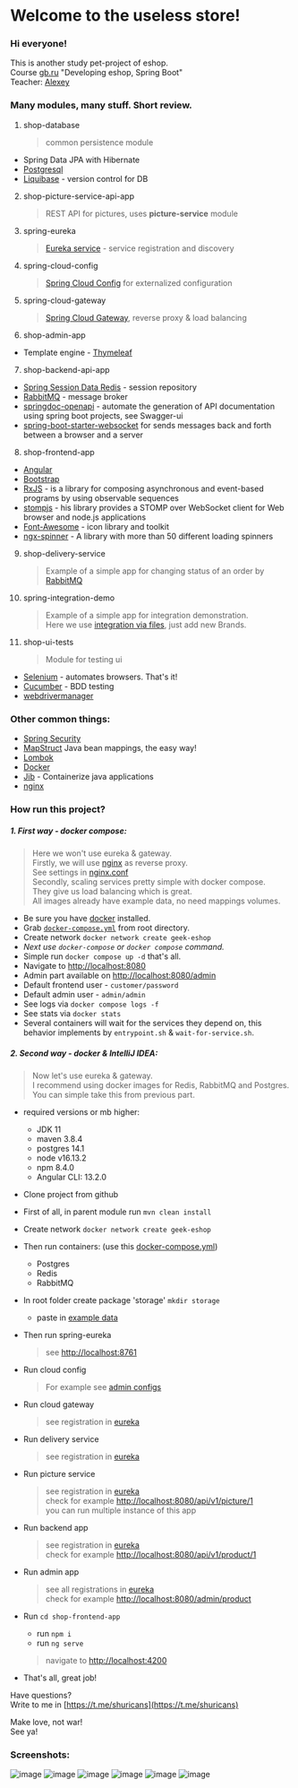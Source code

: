 # Welcome to the useless store!

### Hi everyone!
This is another study pet-project of eshop.  
Course [gb.ru](https://gb.ru/) "Developing eshop, Spring Boot"    
Teacher: [Alexey](https://github.com/usharik)

### Many modules, many stuff. Short review.

1. shop-database
   > common persistence module
* Spring Data JPA with Hibernate
* [Postgresql](https://www.postgresql.org/)
* [Liquibase](https://docs.liquibase.com/home.html) - version control for DB
2. shop-picture-service-api-app
   > REST API for pictures, uses **picture-service** module
3. spring-eureka
   > [Eureka service](https://spring.io/guides/gs/service-registration-and-discovery/) - service registration and discovery
4. spring-cloud-config
   > [Spring Cloud Config](https://cloud.spring.io/spring-cloud-config/reference/html/) for externalized configuration
5. spring-cloud-gateway
   > [Spring Cloud Gateway](https://spring.io/projects/spring-cloud-gateway), reverse proxy & load balancing
6. shop-admin-app
* Template engine - [Thymeleaf](https://www.thymeleaf.org/)
7. shop-backend-api-app
* [Spring Session Data Redis](https://spring.io/projects/spring-session-data-redis) - session repository
* [RabbitMQ](https://www.rabbitmq.com/) - message broker
* [springdoc-openapi](https://springdoc.org/) - automate the generation of API documentation using spring boot projects, see Swagger-ui
* [spring-boot-starter-websocket](https://spring.io/guides/gs/messaging-stomp-websocket/) for sends messages back and forth between a browser and a server
8. shop-frontend-app
* [Angular](https://angular.io/)
* [Bootstrap](https://getbootstrap.com/)
* [RxJS](https://rxjs.dev/guide/overview) - is a library for composing asynchronous and event-based programs by using observable sequences
* [stompjs](https://github.com/stomp-js/stompjs) - his library provides a STOMP over WebSocket client for Web browser and node.js applications
* [Font-Awesome](https://github.com/FortAwesome/Font-Awesome) - icon library and toolkit
* [ngx-spinner](https://github.com/Napster2210/ngx-spinner) - A library with more than 50 different loading spinners
9. shop-delivery-service
   > Example of a simple app for changing status of an order by [RabbitMQ](https://www.rabbitmq.com/)
10. spring-integration-demo
    > Example of a simple app for integration demonstration.  
    > Here we use [integration via files](https://docs.spring.io/spring-integration/reference/html/file.html), just add new Brands.
11. shop-ui-tests
    > Module for testing ui  
* [Selenium](https://www.selenium.dev/) - automates browsers. That's it!
* [Cucumber](https://cucumber.io/) - BDD testing
* [webdrivermanager](https://github.com/bonigarcia/webdrivermanager)

### Other common things:
* [Spring Security](https://spring.io/projects/spring-security)
* [MapStruct](https://mapstruct.org/) Java bean mappings, the easy way!
* [Lombok](https://projectlombok.org/)
* [Docker](https://www.docker.com/)
* [Jib](https://github.com/GoogleContainerTools/jib) - Containerize java applications
* [nginx](https://nginx.org/)

### How run this project?
##### 1. First way - docker compose:
> Here we won't use eureka & gateway.  
> Firstly, we will use [nginx](https://nginx.org/) as reverse proxy.  
> See settings in [nginx.conf](https://github.com/shuricans/geek-eshop-02-15/blob/master/shop-frontend-app/nginx.conf)  
> Secondly, scaling services pretty simple with docker compose.  
> They give us load balancing which is great.  
> All images already have example data, no need mappings volumes.

* Be sure you have [docker](https://docs.docker.com/engine/install/) installed.
* Grab [`docker-compose.yml`](https://github.com/shuricans/geek-eshop-02-15/blob/master/docker-compose.yml) from root directory.
* Create network `docker network create geek-eshop`
* _Next use `docker-compose` or `docker compose` command._
* Simple run `docker compose up -d` that's all.
* Navigate to [http://localhost:8080](http://localhost:8080)
* Admin part available on [http://localhost:8080/admin](http://localhost:8080/admin)
* Default frontend user - `customer/password`
* Default admin user - `admin/admin`
* See logs via `docker compose logs -f`
* See stats via `docker stats`
* Several containers will wait for the services they depend on, this behavior implements by `entrypoint.sh` & `wait-for-service.sh`.
##### 2. Second way - docker & IntelliJ IDEA:
> Now let's use eureka & gateway.  
> I recommend using docker images for Redis, RabbitMQ and Postgres.  
> You can simple take this from previous part.

* required versions or mb higher:
  * JDK 11
  * maven 3.8.4
  * postgres 14.1
  * node v16.13.2
  * npm 8.4.0
  * Angular CLI: 13.2.0
* Clone project from github
* First of all, in parent module run `mvn clean install`
* Create network `docker network create geek-eshop`
* Then run containers: (use this [docker-compose.yml](https://gist.github.com/shuricans/33cde6daa6f22d158321d3335c1702e2))
  * Postgres
  * Redis
  * RabbitMQ
* In root folder create package 'storage' `mkdir storage`
  * paste in [example data](https://drive.google.com/drive/folders/1JY1xq6FxAIE9wZ1XuMVAAUNHKEMTQl7p?usp=sharing) 
* Then run spring-eureka
  > see [http://localhost:8761](http://localhost:8761)
* Run cloud config
  > For example see [admin configs](http://localhost:8888/shop-admin-app/cloud)
* Run cloud gateway
  > see registration in [eureka](http://localhost:8761)
* Run delivery service
  > see registration in [eureka](http://localhost:8761)
* Run picture service
  > see registration in [eureka](http://localhost:8761)  
  > check for example [http://localhost:8080/api/v1/picture/1](http://localhost:8080/api/v1/picture/1)  
  > you can run multiple instance of this app
* Run backend app
  > see registration in [eureka](http://localhost:8761)  
  > check for example [http://localhost:8080/api/v1/product/1](http://localhost:8080/api/v1/product/1)
* Run admin app
  > see all registrations in [eureka](http://localhost:8761)  
  > check for example [http://localhost:8080/admin/product](http://localhost:8080/admin/product)
* Run `cd shop-frontend-app`
  * run `npm i`
  * run `ng serve`
  > navigate to [http://localhost:4200](http://localhost:4200)

* That's all, great job!

Have questions?  
Write to me in [https://t.me/shuricans](https://t.me/shuricans)

Make love, not war!  
See ya!

### Screenshots:
![image](https://user-images.githubusercontent.com/10568936/165842068-0ab5bfa7-4b9b-4d6a-bef6-785217594899.png)
![image](https://user-images.githubusercontent.com/10568936/165842157-3d4d2dcf-005c-4dad-8d16-a4d688c44f92.png)
![image](https://user-images.githubusercontent.com/10568936/165842650-3cd997fa-b740-4a4b-99e2-b04bfd36b79d.png)
![image](https://user-images.githubusercontent.com/10568936/165842268-1959df93-3194-49f3-8633-33783fc58ccb.png)
![image](https://user-images.githubusercontent.com/10568936/165842414-c882b669-99c3-4ffc-834f-7182ed7e602b.png)
![image](https://user-images.githubusercontent.com/10568936/165842504-58c5339f-7925-438e-a37e-80f83c865d4f.png)
